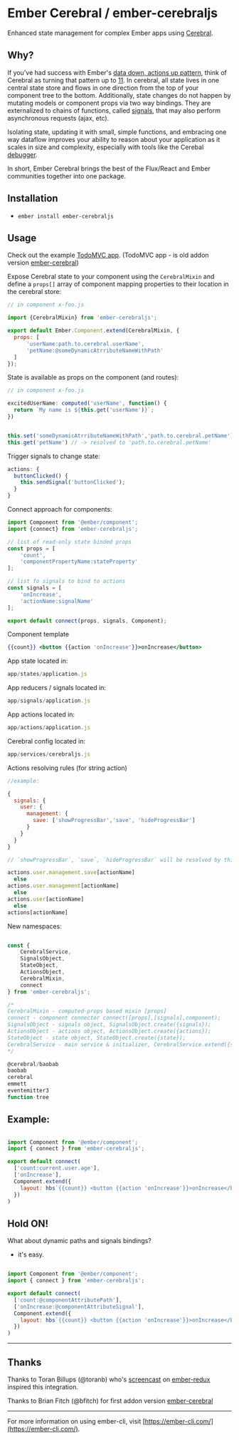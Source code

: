 # Ember Cerebral / ember-cerebraljs

Enhanced state management for complex Ember apps using [Cerebral](https://www.cerebraljs.com/).

Why?
-------------

If you've had success with Ember's [data down, actions up pattern](http://www.samselikoff.com/blog/data-down-actions-up/), think of Cerebral as turning that pattern up to [11](https://en.wikipedia.org/wiki/Up_to_eleven). In cerebral, all state lives in one central state store and flows in one direction from the top of your component tree to the bottom. Additionally, state changes do not happen by mutating models or component props via two way bindings. They are externalized to chains of functions, called [signals](http://www.cerebraljs.com/signals), that may also perform asynchronous requests (ajax, etc).

Isolating state, updating it with small, simple functions, and embracing one way dataflow improves your ability to reason about your application as it scales in size and complexity, especially with tools like the Cerebal [debugger](https://www.youtube.com/watch?v=ZMXcSRiq6fU).

In short, Ember Cerebral brings the best of the Flux/React and Ember communities together into one package.

Installation
--------------
- `ember install ember-cerebraljs`

Usage
--------

Check out the example [TodoMVC app](https://github.com/bfitch/ember-cerebral-todomvc).
(TodoMVC app - is old addon version [ember-cerebral](https://github.com/bfitch/ember-cerebral))

Expose Cerebral state to your component using the `CerebralMixin` and define a `props[]` array of component mapping properties to their location in the cerebral store:

```js
// in component x-foo.js

import {CerebralMixin} from 'ember-cerebraljs';

export default Ember.Component.extend(CerebralMixin, {
  props: [
      'userName:path.to.cerebral.userName',
      'petName:@someDynamicAtrributeNameWithPath'
  ]
});
```

State is available as props on the component (and routes):

```js
// in component x-foo.js

excitedUserName: computed('userName', function() {
  return `My name is ${this.get('userName')}`;
})


this.set('someDynamicAtrributeNameWithPath','path.to.cerebral.petName');
this.get('petName') // -> resolved to 'path.to.cerebral.petName'
```

Trigger signals to change state:
```js
actions: {
  buttonClicked() {
    this.sendSignal('buttonClicked');
  }
}
```


Connect approach for components:
```js
import Component from '@ember/component';
import {connect} from 'ember-cerebraljs';

// list of read-only state binded props
const props = [
    'count',
    'componentPropertyName:stateProperty'
];

// list fo signals to bind to actions
const signals = [
    'onIncrease',
    'actionName:signalName'
];

export default connect(props, signals, Component);

```

Component template
```hbs
{{count}} <button {{action 'onIncrease'}}>onIncrease</button>
```



App state located in:
```js
app/states/application.js
```

App reducers / signals located in:
```js
app/signals/application.js
```


App actions located in:
```js
app/actions/application.js
```


Cerebral config  located in:
```js
app/services/cerebraljs.js
```

Actions resolving rules (for string action)
```js
//example:

{
  signals: {
    user: {
      management: {
        save: ['showProgressBar','save', 'hideProgressBar']
      }
    }
  }
}

// `showProgressBar`, `save`, `hideProgressBar` will be resolved by this logic:

actions.user.management.save[actionName]
  else
actions.user.management[actionName]
  else
actions.user[actionName]
  else
actions[actionName]

```


New namespaces:
```js

const {
    CerebralService,
    SignalsObject,
    StateObject,
    ActionsObject,
    CerebralMixin,
    connect
} from 'ember-cerebraljs';

/*
CerebralMixin - computed-props based mixin [props]
connect - component connector connect([props],[signals],component);
SignalsObject - signals object, SignalsObject.create({signals});
ActionsObject - actions object, ActionsObject.create({actions});
StateObject - state object, StateObject.create({state});
CerebralService - main service & initializer, CerebralService.extend({state,signals});
*/

@cerebral/baobab
baobab
cerebral
emmett
eventemitter3
function-tree
```


Example:
----------
```js

import Component from '@ember/component';
import { connect } from 'ember-cerebraljs';

export default connect(
  ['count:current.user.age'],
  ['onIncrease'],
  Component.extend({
    layout: hbs`{{count}} <button {{action 'onIncrease'}}>onIncrease</button>`
  })
)

```

Hold ON!
----------
What about dynamic paths and signals bindings?

- it's easy.

```js

import Component from '@ember/component';
import { connect } from 'ember-cerebraljs';

export default connect(
  ['count:@componentAttributePath'],
  ['onIncrease:@componentAttributeSignal'],
  Component.extend({
    layout: hbs`{{count}} <button {{action 'onIncrease'}}>onIncrease</button>`
  })
)

```

----------
Thanks
----------
Thanks to Toran Billups (@toranb) who's [screencast](https://vimeo.com/160234990) on [ember-redux](https://github.com/toranb/ember-redux) inspired this integration.

Thanks to Brian Fitch (@bfitch) for first addon version [ember-cerebral](https://github.com/bfitch/ember-cerebral)

-----------------
For more information on using ember-cli, visit [https://ember-cli.com/](https://ember-cli.com/).
